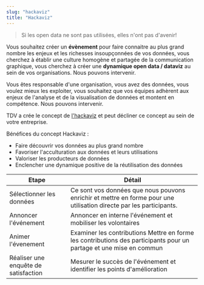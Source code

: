 ```yaml
---
slug: "hackaviz"
title: "Hackaviz"
---
```


> Si les open data ne sont pas utilisées, elles n'ont pas d'avenir!

Vous souhaitez créer un **évènement** pour faire connaitre au plus grand nombre les enjeux et les richesses insoupçonnées  de vos données, vous cherchez à établir une culture homogène et partagée de la communication graphique, vous cherchez à  créer une **dynamique open data / dataviz** au sein de vos organisations. 
Nous pouvons intervenir.

Vous êtes responsable d'une organisation, vous avez des données, vous voulez mieux  les exploiter,  vous souhaitez que vos équipes  adhèrent aux enjeux de l'analyse et de la visualisation de données et montent en compétence. 
Nous pouvons intervenir. 

TDV a crée le concept de [l'hackaviz](/hackaviz) et peut décliner ce concept au sein de votre entreprise.

Bénéfices du concept Hackaviz : 

- Faire découvrir vos données au plus grand nombre
- Favoriser l'acculturation aux données et leurs utilisations
- Valoriser les producteurs de données
- Enclencher une dynamique positive de la réutilisation des données

| Etape                                | Détail                                                                                                              |
|--------------------------------------|---------------------------------------------------------------------------------------------------------------------|
| Sélectionner les données             | Ce sont vos données que nous pouvons enrichir et mettre en forme pour une utilisation directe par les participants. |
| Annoncer l'événement                 | Annoncer en interne l'événement et mobiliser les volontaires                                                        |
| Animer l'évenement                   | Examiner les contributions Mettre en forme les contributions des participants pour un partage et une mise en commun |
| Réaliser une enquête de satisfaction | Mesurer le succès de l'événement et identifier les points d'amélioration                                            |

